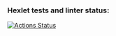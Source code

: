 ### Hexlet tests and linter status:
[![Actions Status](https://github.com/bl1ndy/php-project-lvl1/workflows/hexlet-check/badge.svg)](https://github.com/bl1ndy/php-project-lvl1/actions)